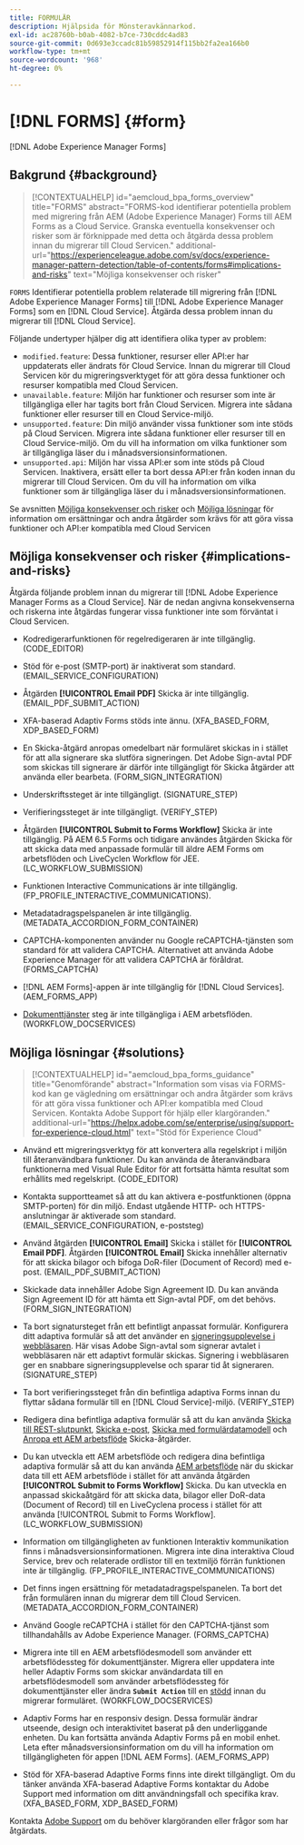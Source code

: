 ```yaml
---
title: FORMULÄR
description: Hjälpsida för Mönsteravkännarkod.
exl-id: ac28760b-b0ab-4082-b7ce-730cddc4ad83
source-git-commit: 0d693e3ccadc81b59852914f115bb2fa2ea166b0
workflow-type: tm+mt
source-wordcount: '968'
ht-degree: 0%

---
```


# [!DNL FORMS] {#form}

[!DNL Adobe Experience Manager Forms]

## Bakgrund {#background}

>[!CONTEXTUALHELP]
>id="aemcloud_bpa_forms_overview"
>title="FORMS"
>abstract="FORMS-kod identifierar potentiella problem med migrering från AEM (Adobe Experience Manager) Forms till AEM Forms as a Cloud Service. Granska eventuella konsekvenser och risker som är förknippade med detta och åtgärda dessa problem innan du migrerar till Cloud Servicen."
>additional-url="https://experienceleague.adobe.com/sv/docs/experience-manager-pattern-detection/table-of-contents/forms#implications-and-risks" text="Möjliga konsekvenser och risker"

`FORMS` Identifierar potentiella problem relaterade till migrering från [!DNL Adobe Experience Manager Forms] till [!DNL Adobe Experience Manager Forms] som en [!DNL Cloud Service]. Åtgärda dessa problem innan du migrerar till [!DNL Cloud Service].

Följande undertyper hjälper dig att identifiera olika typer av problem:

* `modified.feature`: Dessa funktioner, resurser eller API:er har uppdaterats eller ändrats för Cloud Service. Innan du migrerar till Cloud Servicen kör du migreringsverktyget för att göra dessa funktioner och resurser kompatibla med Cloud Servicen.
* `unavailable.feature`: Miljön har funktioner och resurser som inte är tillgängliga eller har tagits bort från Cloud Servicen. Migrera inte sådana funktioner eller resurser till en Cloud Service-miljö.
* `unsupported.feature`: Din miljö använder vissa funktioner som inte stöds på Cloud Servicen. Migrera inte sådana funktioner eller resurser till en Cloud Service-miljö. Om du vill ha information om vilka funktioner som är tillgängliga läser du i månadsversionsinformationen.
* `unsupported.api`: Miljön har vissa API:er som inte stöds på Cloud Servicen. Inaktivera, ersätt eller ta bort dessa API:er från koden innan du migrerar till Cloud Servicen. Om du vill ha information om vilka funktioner som är tillgängliga läser du i månadsversionsinformationen.

Se avsnitten [Möjliga konsekvenser och risker](#implications-and-risks) och [Möjliga lösningar](#solutions) för information om ersättningar och andra åtgärder som krävs för att göra vissa funktioner och API:er kompatibla med Cloud Servicen

## Möjliga konsekvenser och risker {#implications-and-risks}

Åtgärda följande problem innan du migrerar till [!DNL Adobe Experience Manager Forms as a Cloud Service]. När de nedan angivna konsekvenserna och riskerna inte åtgärdas fungerar vissa funktioner inte som förväntat i Cloud Servicen.

* Kodredigerarfunktionen för regelredigeraren är inte tillgänglig. (CODE_EDITOR)

* Stöd för e-post (SMTP-port) är inaktiverat som standard. (EMAIL_SERVICE_CONFIGURATION)

* Åtgärden **[!UICONTROL Email PDF]** Skicka är inte tillgänglig. (EMAIL_PDF_SUBMIT_ACTION)

* XFA-baserad Adaptiv Forms stöds inte ännu. (XFA_BASED_FORM, XDP_BASED_FORM)

* En Skicka-åtgärd anropas omedelbart när formuläret skickas in i stället för att alla signerare ska slutföra signeringen. Det Adobe Sign-avtal PDF som skickas till signerare är därför inte tillgängligt för Skicka åtgärder att använda eller bearbeta. (FORM_SIGN_INTEGRATION)

* Underskriftssteget är inte tillgängligt. (SIGNATURE_STEP)

* Verifieringssteget är inte tillgängligt. (VERIFY_STEP)

* Åtgärden **[!UICONTROL Submit to Forms Workflow]** Skicka är inte tillgänglig. På AEM 6.5 Forms och tidigare användes åtgärden Skicka för att skicka data med anpassade formulär till äldre AEM Forms om arbetsflöden och LiveCyclen Workflow för JEE. (LC_WORKFLOW_SUBMISSION)

* Funktionen Interactive Communications är inte tillgänglig. (FP_PROFILE_INTERACTIVE_COMMUNICATIONS).

* Metadatadragspelspanelen är inte tillgänglig. (METADATA_ACCORDION_FORM_CONTAINER)

* CAPTCHA-komponenten använder nu Google reCAPTCHA-tjänsten som standard för att validera CAPTCHA. Alternativet att använda Adobe Experience Manager för att validera CAPTCHA är föråldrat. (FORMS_CAPTCHA)

* [!DNL AEM Forms]-appen är inte tillgänglig för [!DNL Cloud Services]. (AEM_FORMS_APP)

* [Dokumenttjänster](https://experienceleague.adobe.com/sv/docs/experience-manager-65/content/forms/install-aem-forms/osgi-installation/install-configure-document-services#deployment-topology) steg är inte tillgängliga i AEM arbetsflöden. (WORKFLOW_DOCSERVICES)

## Möjliga lösningar {#solutions}

>[!CONTEXTUALHELP]
>id="aemcloud_bpa_forms_guidance"
>title="Genomförande"
>abstract="Information som visas via FORMS-kod kan ge vägledning om ersättningar och andra åtgärder som krävs för att göra vissa funktioner och API:er kompatibla med Cloud Servicen. Kontakta Adobe Support för hjälp eller klargöranden."
>additional-url="https://helpx.adobe.com/se/enterprise/using/support-for-experience-cloud.html" text="Stöd för Experience Cloud"

* Använd ett migreringsverktyg för att konvertera alla regelskript i miljön till återanvändbara funktioner. Du kan använda de återanvändbara funktionerna med Visual Rule Editor för att fortsätta hämta resultat som erhållits med regelskript. (CODE_EDITOR)

* Kontakta supportteamet så att du kan aktivera e-postfunktionen (öppna SMTP-porten) för din miljö. Endast utgående HTTP- och HTTPS-anslutningar är aktiverade som standard. (EMAIL_SERVICE_CONFIGURATION, e-poststeg)

* Använd åtgärden **[!UICONTROL Email]** Skicka i stället för **[!UICONTROL Email PDF]**. Åtgärden **[!UICONTROL Email]** Skicka innehåller alternativ för att skicka bilagor och bifoga DoR-filer (Document of Record) med e-post. (EMAIL_PDF_SUBMIT_ACTION)

* Skickade data innehåller Adobe Sign Agreement ID. Du kan använda Sign Agreement ID för att hämta ett Sign-avtal PDF, om det behövs. (FORM_SIGN_INTEGRATION)

* Ta bort signatursteget från ett befintligt anpassat formulär. Konfigurera ditt adaptiva formulär så att det använder en [signeringsupplevelse i webbläsaren](https://blog.developer.adobe.com/using-adobe-sign-to-e-sign-an-adaptive-form-heres-the-best-way-to-do-it-dc3e15f9b684). Här visas Adobe Sign-avtal som signerar avtalet i webbläsaren när ett adaptivt formulär skickas. Signering i webbläsaren ger en snabbare signeringsupplevelse och sparar tid åt signeraren. (SIGNATURE_STEP)

* Ta bort verifieringssteget från din befintliga adaptiva Forms innan du flyttar sådana formulär till en [!DNL Cloud Service]-miljö. (VERIFY_STEP)

* Redigera dina befintliga adaptiva formulär så att du kan använda [Skicka till REST-slutpunkt](https://experienceleague.adobe.com/sv/docs/experience-manager-cloud-service/content/forms/adaptive-forms-authoring/authoring-adaptive-forms-foundation-components/configure-submit-actions-and-metadata-submission/configuring-submit-actions#submit-to-rest-endpoint), [Skicka e-post](https://experienceleague.adobe.com/sv/docs/experience-manager-cloud-service/content/forms/adaptive-forms-authoring/authoring-adaptive-forms-foundation-components/configure-submit-actions-and-metadata-submission/configuring-submit-actions#send-email), [Skicka med formulärdatamodell](https://experienceleague.adobe.com/sv/docs/experience-manager-cloud-service/content/forms/adaptive-forms-authoring/authoring-adaptive-forms-foundation-components/configure-submit-actions-and-metadata-submission/configuring-submit-actions#submit-using-form-data-model) och [Anropa ett AEM arbetsflöde](https://experienceleague.adobe.com/sv/docs/experience-manager-cloud-service/content/forms/adaptive-forms-authoring/authoring-adaptive-forms-foundation-components/configure-submit-actions-and-metadata-submission/configuring-submit-actions#invoke-an-aem-workflow) Skicka-åtgärder.

* Du kan utveckla ett AEM arbetsflöde och redigera dina befintliga adaptiva formulär så att du kan använda [AEM arbetsflöde](https://experienceleague.adobe.com/sv/docs/experience-manager-cloud-service/content/forms/adaptive-forms-authoring/authoring-adaptive-forms-foundation-components/configure-submit-actions-and-metadata-submission/configuring-submit-actions#invoke-an-aem-workflow) när du skickar data till ett AEM arbetsflöde i stället för att använda åtgärden **[!UICONTROL Submit to Forms Workflow]** Skicka. Du kan utveckla en anpassad skickaåtgärd för att skicka data, bilagor eller DoR-data (Document of Record) till en LiveCyclena process i stället för att använda [!UICONTROL Submit to Forms Workflow]. (LC_WORKFLOW_SUBMISSION)

* Information om tillgängligheten av funktionen Interaktiv kommunikation finns i månadsversionsinformationen. Migrera inte dina interaktiva Cloud Service, brev och relaterade ordlistor till en textmiljö förrän funktionen inte är tillgänglig. (FP_PROFILE_INTERACTIVE_COMMUNICATIONS)

* Det finns ingen ersättning för metadatadragspelspanelen. Ta bort det från formulären innan du migrerar dem till Cloud Servicen.(METADATA_ACCORDION_FORM_CONTAINER)

* Använd Google reCAPTCHA i stället för den CAPTCHA-tjänst som tillhandahålls av Adobe Experience Manager. (FORMS_CAPTCHA)

* Migrera inte till en AEM arbetsflödesmodell som använder ett arbetsflödessteg för dokumenttjänster. Migrera eller uppdatera inte heller Adaptiv Forms som skickar användardata till en arbetsflödesmodell som använder arbetsflödessteg för dokumenttjänster eller ändra **`Submit Action`** till en [stödd](https://experienceleague.adobe.com/sv/docs/experience-manager-cloud-service/content/forms/adaptive-forms-authoring/authoring-adaptive-forms-foundation-components/configure-submit-actions-and-metadata-submission/configuring-submit-actions) innan du migrerar formuläret. (WORKFLOW_DOCSERVICES)

* Adaptiv Forms har en responsiv design. Dessa formulär ändrar utseende, design och interaktivitet baserat på den underliggande enheten. Du kan fortsätta använda Adaptiv Forms på en mobil enhet. Leta efter månadsversionsinformation om du vill ha information om tillgängligheten för appen [!DNL AEM Forms]. (AEM_FORMS_APP)

* Stöd för XFA-baserad Adaptive Forms finns inte direkt tillgängligt. Om du tänker använda XFA-baserad Adaptive Forms kontaktar du Adobe Support med information om ditt användningsfall och specifika krav.(XFA_BASED_FORM, XDP_BASED_FORM)

Kontakta [Adobe Support](https://helpx.adobe.com/se/enterprise/using/support-for-experience-cloud.html) om du behöver klargöranden eller frågor som har åtgärdats.
